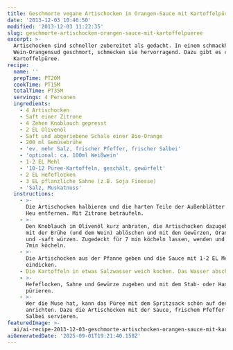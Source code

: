 ```yaml
---
title: Geschmorte vegane Artischocken in Orangen-Sauce mit Kartoffelpüree
date: '2013-12-03 10:46:50'
modified: '2013-12-03 11:22:35'
slug: geschmorte-artischocken-orangen-sauce-mit-kartoffelpueree
excerpt: >-
  Artischocken sind schneller zubereitet als gedacht. In einem schmackhaften
  Wein-Orangensud geschmort, schmecken sie hervorragend. Dazu gibt es cremiges
  Kartoffelpüree.
recipe:
  name: ''
  prepTime: PT20M
  cookTime: PT15M
  totalTime: PT35M
  servings: 4 Personen
  ingredients:
    - 4 Artischocken
    - Saft einer Zitrone
    - 4 Zehen Knoblauch gepresst
    - 2 EL Olivenöl
    - Saft und abgeriebene Schale einer Bio-Orange
    - 200 ml Gemüsebrühe
    - 'ev. mehr Salz, frischer Pfeffer, frischer Salbei'
    - 'optional: ca. 100ml Weißwein'
    - 1-2 EL Mehl
    - '10-12 Püree-Kartoffeln, geschält, gewürfelt'
    - 2 EL Hefeflocken
    - 3 EL pflanzliche Sahne (z.B. Soja Finesse)
    - 'Salz, Muskatnuss'
  instructions:
    - >-
      Die Artischocken halbieren und die harten Teile der Außenblätter und das
      Heu entfernen. Mit Zitrone beträufeln.
    - >-
      Den Knoblauch im Olivenöl kurz anbraten, die Artischocken dazugeben und
      mit der Brühe (und dem Wein) ablöschen und mit den Gewürzen, Orangenschale
      und -saft würzen. Zugedeckt für 7 min köcheln lassen, wenden und weitere
      7min köcheln.
    - >-
      Die Artischocken aus der Pfanne geben und die Sauce mit 1-2 EL Mehl
      eindicken.
    - Die Kartoffeln in etwas Salzwasser weich kochen. Das Wasser abschütten.
    - >-
      Hefeflocken, Sahne und Gewürze zugeben und mit dem Stab- oder Handmixer
      pürieren.
    - >-
      Wer die Muse hat, kann das Püree mit dem Spritzsack schön auf den Teller
      anrichten. Dazu die Artischocken mit der Sauce, frischem Pfeffer und
      Salbei servieren.
featuredImage: >-
  ai/ai-recipe-2013-12-03-geschmorte-artischocken-orangen-sauce-mit-kartoffelpueree.svg
aiGeneratedDate: '2025-09-01T19:21:40.158Z'
---
```


[<!-- Image removed (no copyright): ARTISCHOCKEN1.jpg -->](https://www.veganblatt.com/i/ARTISCHOCKEN1.jpg)
